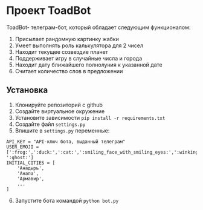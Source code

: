 # Проект ToadBot

ToadBot- телеграм-бот, который обладает следующим функционалом:
1. Присылает рандомную картинку жабки
2. Умеет выполнять роль калькулятора для 2 чисел
3. Находит текущее созвездие планет
4. Поддерживает игру в случайные числа и города
5. Находит дату ближайшего полнолуния к указанной дате
6. Считает количество слов в предложении

## Установка

1. Клонируйте репозиторий с github
2. Создайте виртуальное окружение
3. Установите зависимости `pip install -r requirements.txt`
4. Создайте файл `settings.py`
5. Впишите в `settings.py` переменные:
```
API_KEY = "API-ключ бота, выданный телеграм"
USER_EMOJI = [':frog:',':duck:',':cat:',':smiling_face_with_smiling_eyes:',':winking_face:',':alien_monster:', ':ghost:']
INITIAL_CITIES = [
    'Анадырь',
    'Анапа',
    'Армавир',
    ...
]
```
6. Запустите бота командой `python bot.py`